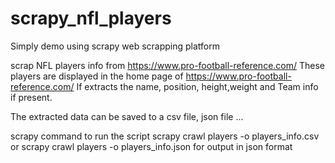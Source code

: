 # scrapy_nfl_players
Simply demo using scrapy web scrapping platform

scrap NFL players info from https://www.pro-football-reference.com/
These players are displayed in the home page of https://www.pro-football-reference.com/
If extracts the name, position, height,weight and Team info if present.

The extracted data can be saved to a csv file, json file ...

scrapy command to run the script
scrapy crawl players -o players_info.csv
or
scrapy crawl players -o players_info.json 
for output in json format
